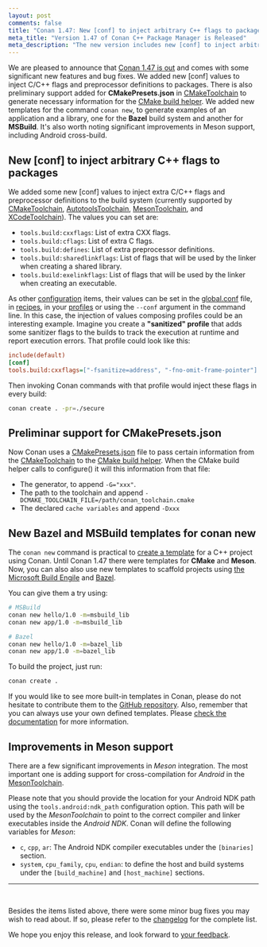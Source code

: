 ```yaml
---
layout: post
comments: false
title: "Conan 1.47: New [conf] to inject arbitrary C++ flags to packages, preliminary support for CMakePresets.json, new templates for MSBuild and Bazel, improvements in Meson support."
meta_title: "Version 1.47 of Conan C++ Package Manager is Released"
meta_description: "The new version includes new [conf] to inject arbitrary C++ flags to packages, preliminary support for CMakePresets.json, new templates for MSBuild and Bazel and much more."
---
```


<script type="application/ld+json">
{ "@context": "https://schema.org", 
 "@type": "TechArticle",
 "headline": "Version 1.47 of Conan C++ Package Manager is Released",
 "alternativeHeadline": "Learn all about the new 1.47 Conan C/C++ package manager version",
 "image": "https://docs.conan.io/en/latest/_images/frogarian.png",
 "author": "Conan Team", 
 "genre": "C/C++", 
 "keywords": "c c++ package manager conan release", 
 "publisher": {
    "@type": "Organization",
    "name": "Conan.io",
    "logo": {
      "@type": "ImageObject",
      "url": "https://media.jfrog.com/wp-content/uploads/2017/07/20134853/conan-logo-text.svg"
    }
},
 "datePublished": "2022-04-20",
 "description": "Conan 1.47: New [conf] to inject arbitrary C++ flags to packages, preliminary support for CMakePresets.json, new templates for MSBuild and Bazel, improvements in Meson support.",
 }
</script>

We are pleased to announce that [Conan 1.47 is
out](https://github.com/conan-io/conan/releases/tag/1.47.0) and comes with some
significant new features and bug fixes. We added new [conf] values to inject C/C++ flags
and preprocessor definitions to packages. There is also preliminary support added for
**CMakePresets.json** in
[CMakeToolchain](https://docs.conan.io/en/latest/reference/conanfile/tools/cmake/cmaketoolchain.html)
to generate necessary information for the [CMake build
helper](https://docs.conan.io/en/latest/reference/conanfile/tools/cmake/cmake.html). We
added new templates for the command `conan new`, to generate examples of an application
and a library, one for the **Bazel** build system and another for **MSBuild**. It's also
worth noting significant improvements in Meson support, including Android cross-build.


## New [conf] to inject arbitrary C++ flags to packages

We added some new [conf] values to inject extra C/C++ flags and preprocessor definitions to the
build system (currently supported by
[CMakeToolchain](https://docs.conan.io/en/latest/reference/conanfile/tools/cmake/cmaketoolchain.html),
[AutotoolsToolchain](https://docs.conan.io/en/latest/reference/conanfile/tools/gnu/autotoolstoolchain.html),
[MesonToolchain](https://docs.conan.io/en/latest/reference/conanfile/tools/meson/mesontoolchain.html),
and
[XCodeToolchain](https://docs.conan.io/en/latest/reference/conanfile/tools/apple.html#xcodetoolchain)).
The values you can set are:

 * `tools.build:cxxflags`: List of extra CXX flags.
 * `tools.build:cflags`: List of extra C flags.
 * `tools.build:defines`: List of extra preprocessor definitions.
 * `tools.build:sharedlinkflags`: List of flags that will be used by the linker when creating a shared library.
 * `tools.build:exelinkflags`: List of flags that will be used by the linker when creating an executable.

As other
[configuration](https://docs.conan.io/en/latest/reference/config_files/global_conf.html)
items, their values can be set in the
[global.conf](https://docs.conan.io/en/latest/reference/config_files/global_conf.html#global-conf)
file, in
[recipes](https://docs.conan.io/en/latest/reference/config_files/global_conf.html#configuration-in-your-recipes),
in your
[profiles](https://docs.conan.io/en/latest/reference/config_files/global_conf.html#configuration-in-your-profiles)
or using the `--conf` argument in the command line. In this case, the injection of values
composing profiles could be an interesting example. Imagine you create a **"sanitized"
profile** that adds some sanitizer flags to the builds to track the execution at runtime and report execution errors. That profile could look like this:

```ini
include(default)
[conf]
tools.build:cxxflags=["-fsanitize=address", "-fno-omit-frame-pointer"]
```

Then invoking Conan commands with that profile would inject these flags in every build:

```bash
conan create . -pr=./secure
```

## Preliminar support for CMakePresets.json

Now Conan uses a
[CMakePresets.json](https://cmake.org/cmake/help/latest/manual/cmake-presets.7.html) file
to pass certain information from the
[CMakeToolchain](https://docs.conan.io/en/latest/reference/conanfile/tools/cmake/cmaketoolchain.html)
to the [CMake build
helper](https://docs.conan.io/en/latest/reference/conanfile/tools/cmake/cmake.html). When
the CMake build helper calls to configure() it will this information from that file:

 * The generator, to append ``-G="xxx"``.
 * The path to the toolchain and append ``-DCMAKE_TOOLCHAIN_FILE=/path/conan_toolchain.cmake``
 * The declared ``cache variables`` and append ``-Dxxx``

## New Bazel and MSBuild templates for conan new

The `conan new` command is practical to [create a
template](https://docs.conan.io/en/latest/extending/template_system/command_new.html) for
a C++ project using Conan. Until Conan 1.47 there were templates for **CMake** and **Meson**. Now,
you can also also use new templates to scaffold projects using [the Microsoft Build
Engile](https://docs.microsoft.com/es-es/visualstudio/msbuild/msbuild?view=vs-2022) and
[Bazel](https://bazel.build).

You can give them a try using:

```bash
# MSBuild
conan new hello/1.0 -m=msbuild_lib 
conan new app/1.0 -m=msbuild_lib 

# Bazel
conan new hello/1.0 -m=bazel_lib 
conan new app/1.0 -m=bazel_lib 
```

To build the project, just run:

```bash
conan create .
```
 
If you would like to see more built-in templates in Conan, please do not hesitate to
contribute them to the [GitHub repository](https://github.com/conan-io/conan). Also,
remember that you can always use your own defined templates. Please [check the
documentation](https://docs.conan.io/en/latest/extending/template_system/command_new.html)
for more information.


## Improvements in Meson support

There are a few significant improvements in *Meson* integration. The most important one
is adding support for cross-compilation for *Android* in the
[MesonToolchain](https://docs.conan.io/en/latest/reference/conanfile/tools/meson/mesontoolchain.html). 

Please note that you should provide the location for your Android NDK path using the
`tools.android:ndk_path` configuration option. This path will be used by the
*MesonToolchain* to point to the correct compiler and linker executables inside the
*Android NDK*. Conan will define the following variables for *Meson*:

 * `c`, `cpp`, `ar`: The Android NDK compiler executables under the `[binaries]` section.
 * `system`, `cpu_family`, `cpu`, `endian`: to define the host and build systems under the
   `[build_machine]` and `[host_machine]` sections.

---

<br>

Besides the items listed above, there were some minor bug fixes you may wish to
read about. If so, please refer to the
[changelog](https://docs.conan.io/en/latest/changelog.html#mar-2022) for the
complete list.

We hope you enjoy this release, and look forward to [your
feedback](https://github.com/conan-io/conan/issues).
